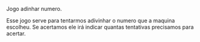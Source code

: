 Jogo adinhar numero.

Esse jogo serve para tentarmos adivinhar o numero que a maquina escolheu.
Se acertamos ele irá indicar quantas tentativas precisamos para acertar.
